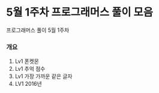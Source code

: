 # 5월 1주차 프로그래머스 풀이 모음
프로그래머스 풀이 5월 1주차

### 개요
1. Lv1 폰켓몬
2. Lv1 추억 점수
3. Lv1 가장 가까운 같은 글자
4. LV1 2016년
